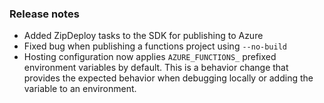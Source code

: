 ### Release notes
<!-- Please add your release notes in the following format:
- My change description (#PR/#issue)
-->
- Added ZipDeploy tasks to the SDK for publishing to Azure
- Fixed bug when publishing a functions project using `--no-build`
- Hosting configuration now applies `AZURE_FUNCTIONS_` prefixed environment variables by default.
This is a behavior change that provides the expected behavior when debugging locally or adding the variable to an environment.
